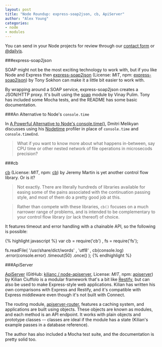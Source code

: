 ```yaml
---
layout: post
title: "Node Roundup: express-soap2json, cb, ApiServer"
author: "Alex Young"
categories: 
- node
- modules
---
```


<div class="intro">
You can send in your Node projects for review through our <a href="/contact.html">contact form</a> or <a href="http://twitter.com/dailyjs">@dailyjs</a>.
</div>

###express-soap2json

SOAP might not be the most exciting technology to work with, but if you like Node and Express then [express-soap2json](https://github.com/tonyskn/express-soap2json) (License: _MIT_, npm: [express-soap2json](http://search.npmjs.org/#/express-soap2json)) by Tony Sokhon can make it a little bit easier to work with.

By wrapping around a SOAP service, express-soap2json creates a JSON/HTTP proxy.  It's built using the [soap](https://github.com/milewise/node-soap) module by Vinay Pulim.  Tony has included some Mocha tests, and the README has some basic documentation.

###An Alternative to Node's `console.time`

In [A Powerful Alternative to Node's console.time()](http://nodetime.com/blog/powerful-alternative-to-nodes-console-time), Dmitri Melikyan discusses using his [Nodetime](http://nodetime.com/) profiler in place of `console.time` and `console.timeEnd`.

> What if you want to know more about what happens in-between, say CPU time or other nested network of file operations in microsecods precision?

###cb

[cb](https://github.com/jmar777/cb) (License: _MIT_, npm: [cb](http://search.npmjs.org/#/cb)) by Jeremy Martin is yet another control flow library.  Or is it?

> Not exactly. There are literally hundreds of libraries available for easing some of the pains associated with the continuation passing style, and most of them do a pretty good job at this.  

> Rather than compete with these libraries, `cb()` focuses on a much narrower range of problems, and is intended to be complementary to your control flow library (or lack thereof) of choice.

It features timeout and error handling with a chainable API, so the following is possible:

{% highlight javascript %}
var cb = require('cb')
  , fs = require('fs');

fs.readFile(
  '/usr/share/dict/words'
, 'utf8'
, cb(console.log)
    .error(console.error)
    .timeout(50)
    .once()
);
{% endhighlight %}

###ApiServer

[ApiServer](http://kilianc.github.com/node-apiserver/) (GitHub: [kilianc / node-apiserver](https://github.com/kilianc/node-apiserver), License: _MIT_, npm: [apiserver](http://search.npmjs.org/#/apiserver)) by Kilian Ciuffolo is a modular framework that's a bit like [Restify](http://mcavage.github.com/node-restify/), but can also be used to make Express-style web applications.  Kilian has written his own comparisons with Express and Restify, and it's compatible with Express middleware even though it's not built with Connect.

The routing module, [apiserver-router](https://github.com/kilianc/node-apiserver-router), features a caching system, and applications are built using objects.  These objects are known as modules, and each method is an API endpoint.  It works with plain objects and prototype classes -- classes are ideal if the module has a state (Kilian's example passes in a database reference).

The author has also included a Mocha test suite, and the documentation is pretty solid too.
